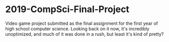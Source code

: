 # 2019-CompSci-Final-Project
Video game project submitted as the final assignment for the first year of high school computer science. Looking back on it now, it's incredibly unoptimized, and much of it was done in a rush, but least it's kind of pretty?
